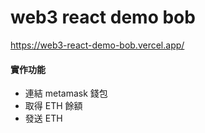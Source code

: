 # web3 react demo bob

https://web3-react-demo-bob.vercel.app/

#### 實作功能

- 連結 metamask 錢包
- 取得 ETH 餘額
- 發送 ETH
